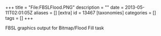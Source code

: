 +++
title = "File:FBSLFlood.PNG"
description = ""
date = 2013-05-11T02:01:05Z
aliases = []
[extra]
id = 13467
[taxonomies]
categories = []
tags = []
+++

FBSL graphics output for Bitmap/Flood Fill task
